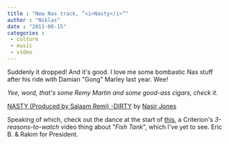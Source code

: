 ```yaml
---
title : "New Nas track, ”<i>Nasty</i>”"
author : "Niklas"
date : "2011-06-15"
categories : 
 - culture
 - music
 - video
---
```


Suddenly it dropped! And it's good. I love me some bombastic Nas stuff after his ride with Damian "Gong" Marley last year. Wee!

_Yee, word, that's some Remy Martin and some good-ass cigars, check it._

  [NASTY (Produced by Salaam Remi) -DIRTY](http://soundcloud.com/nasirjones/nasty-produced-by-salaam-remi) by [Nasir Jones](http://soundcloud.com/nasirjones)

Speaking of which, check out the dance at the start of [this](http://www.criterion.com/current/posts/1885-three-reasons-fish-tank), a Criterion's _3-reasons-to-watch_ video thing about "_Fish Tank_", which I've yet to see. Eric B. & Rakim for President.
